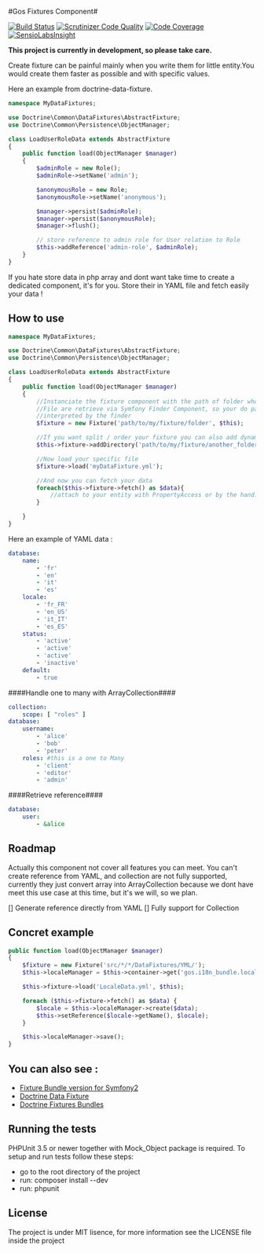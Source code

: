 #Gos Fixtures Component#

[![Build Status](https://travis-ci.org/GeniusesOfSymfony/Fixture.svg?branch=master)](https://travis-ci.org/GeniusesOfSymfony/Fixture) [![Scrutinizer Code Quality](https://scrutinizer-ci.com/g/GeniusesOfSymfony/Fixture/badges/quality-score.png?s=cd81b8904ea4e7fed18dca9f818a70c95cd5609f)](https://scrutinizer-ci.com/g/GeniusesOfSymfony/Fixture/) [![Code Coverage](https://scrutinizer-ci.com/g/GeniusesOfSymfony/Fixture/badges/coverage.png?s=12196f0bbfc1df793c50a3ece8b7f8487df774b0)](https://scrutinizer-ci.com/g/GeniusesOfSymfony/Fixture/) [![SensioLabsInsight](https://insight.sensiolabs.com/projects/be933d87-787f-4a41-949d-65e01eb5b5f7/mini.png)](https://insight.sensiolabs.com/projects/be933d87-787f-4a41-949d-65e01eb5b5f7)

**This project is currently in development, so please take care.**

Create fixture can be painful mainly when you write them for little entity.You would create them faster as possible and with specific values.

Here an example from doctrine-data-fixture.

```php
namespace MyDataFixtures;

use Doctrine\Common\DataFixtures\AbstractFixture;
use Doctrine\Common\Persistence\ObjectManager;

class LoadUserRoleData extends AbstractFixture
{
    public function load(ObjectManager $manager)
    {
        $adminRole = new Role();
        $adminRole->setName('admin');

        $anonymousRole = new Role;
        $anonymousRole->setName('anonymous');

        $manager->persist($adminRole);
        $manager->persist($anonymousRole);
        $manager->flush();

        // store reference to admin role for User relation to Role
        $this->addReference('admin-role', $adminRole);
    }
}
```

If you hate store data in php array and dont want take time to create a dedicated component, it's for you. Store their in YAML file and fetch easily your data !

How to use
----------

```php
namespace MyDataFixtures;

use Doctrine\Common\DataFixtures\AbstractFixture;
use Doctrine\Common\Persistence\ObjectManager;

class LoadUserRoleData extends AbstractFixture
{
    public function load(ObjectManager $manager)
    {
    	//Instanciate the fixture component with the path of folder who contains our YAML data fixture
        //File are retrieve via Symfony Finder Component, so your do path/*/*/folder and all think who is
        //interpreted by the finder
        $fixture = new Fixture('path/to/my/fixture/folder', $this);

        //If you want split / order your fixture you can also add dynamically some folder
        $this->fixture->addDirectory('path/to/my/fixture/another_folder');

        //Now load your specific file
        $fixture->load('myDataFixture.yml');

        //And now you can fetch your data
        foreach($this->fixture->fetch() as $data){
        	//attach to your entity with PropertyAccess or by the hand.
        }

    }
}
```
Here an example of YAML data :
```yaml
database:
    name:
        - 'fr'
        - 'en'
        - 'it'
        - 'es'
    locale:
        - 'fr_FR'
        - 'en_US'
        - 'it_IT'
        - 'es_ES'
    status:
        - 'active'
        - 'active'
        - 'active'
        - 'inactive'
    default:
        - true

```

####Handle one to many with ArrayCollection####

```yaml
collection:
    scope: [ "roles" ]
database:
	username:
    	- 'alice'
        - 'bob'
        - 'peter'
    roles: #this is a one to Many
        - 'client'
        - 'editor'
        - 'admin'

```

####Retrieve reference####

```yaml
database:
	user:
    	- &alice
```

Roadmap
-------

Actually this component not cover all features you can meet. You can't create reference from YAML, and collection are not fully supported, currently they just convert array into ArrayCollection because we dont have meet this use case at this time, but it's we will, so we plan.

[] Generate reference directly from YAML
[] Fully support for Collection

Concret example
---------------
```php
public function load(ObjectManager $manager)
{
    $fixture = new Fixture('src/*/*/DataFixtures/YML/');
    $this->localeManager = $this->container->get('gos.i18n_bundle.locale_entity.manager');

    $this->fixture->load('LocaleData.yml', $this);

    foreach ($this->fixture->fetch() as $data) {
        $locale = $this->localeManager->create($data);
        $this->setReference($locale->getName(), $locale);
    }

    $this->localeManager->save();
}
```
You can also see :
------------------
* [Fixture Bundle version for Symfony2](https://github.com/GeniusesOfSymfony/FixtureBundle)
* [Doctrine Data Fixture](https://github.com/doctrine/data-fixtures)
* [Doctrine Fixtures Bundles](https://github.com/doctrine/DoctrineFixturesBundle)

Running the tests
------------------

PHPUnit 3.5 or newer together with Mock_Object package is required. To setup and run tests follow these steps:

* go to the root directory of the project
* run: composer install --dev
* run: phpunit

License
---------

The project is under MIT lisence, for more information see the LICENSE file inside the project







